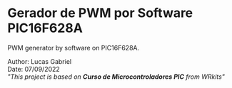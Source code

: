 # **Gerador de PWM por Software PIC16F628A**
PWM generator by software on PIC16F628A.

Author: Lucas Gabriel <br/>
Date: 07/09/2022 <br/>
_"This project is based on **Curso de Microcontroladores PIC** from WRkits"_
